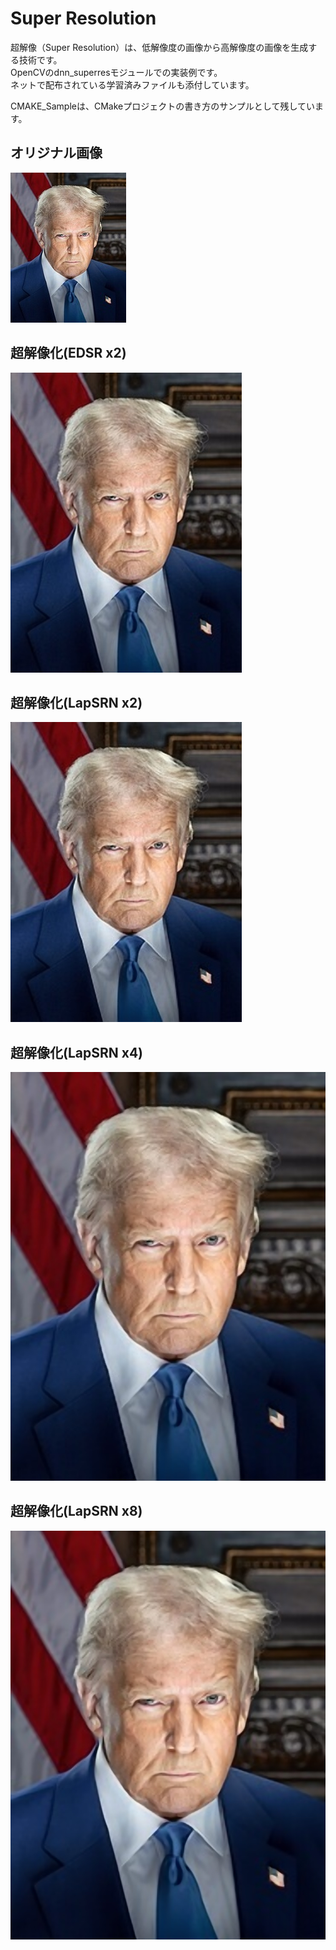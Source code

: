 # Super Resolution
超解像（Super Resolution）は、低解像度の画像から高解像度の画像を生成する技術です。<br>
OpenCVのdnn_superresモジュールでの実装例です。<br>
ネットで配布されている学習済みファイルも添付しています。<br>
<p></p>
CMAKE_Sampleは、CMakeプロジェクトの書き方のサンプルとして残しています。


## オリジナル画像

![オリジナル画像](TrumpPortrait_Small.jpg)

## 超解像化(EDSR x2)

![EDSR x2](EDSR_x2.jpg)

## 超解像化(LapSRN x2)

![LapSRN x2](LapSRN_x2.jpg)


## 超解像化(LapSRN x4)

![LapSRN x4](LapSRN_x4.jpg)


## 超解像化(LapSRN x8)

![LapSRN x8](LapSRN_x8.jpg)
